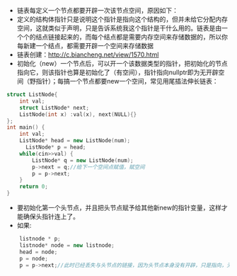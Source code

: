 * 链表每定义一个节点都要开辟一次该节点空间，原因如下：
* 定义的结构体指针只是说明这个指针是指向这个结构的，但并未给它分配内存空间，这就类似于声明，只是告诉系统我这个指针是干什么用的。链表是由一个个的结点链接起来的，而每个结点都是需要内存空间来存储数据的，所以你每新建一个结点，都需要开辟一个空间来存储数据
* 链表创建：http://c.biancheng.net/view/1570.html
* 初始化（new）一个节点后，可以开一个该数据类型的指针，把初始化的节点指向它，则该指针也算是初始化了（有空间），指针指向nullptr即为无开辟空间（野指针）；每搞一个节点都要new一个空间，常见用尾插法伸长链表：
```c++
struct ListNode{
	int val;
	struct ListNode* next;
	ListNode(int x) :val(x), next(NULL){}
};
int main() {
    int val;
    ListNode* head = new ListNode(num);
	  ListNode* p = head;
    while(cin>>val) {
        ListNode* q = new ListNode(num);
        p->next = q;//给下一个空间点赋值，赋空间
        p = p->next;
    }
    return 0;
}
```
* 要初始化第一个头节点，并且把头节点赋予给其他新new的指针变量，这样才能确保头指针连上了。
* 如果:
```c++
	listnode * p;
	listnode* node = new listnode; 
	head = node; 
	p = node;
	p = p->next;//此时已经丢失与头节点的链接，因为头节点本身没有开辟，只是指向，无法链接。
